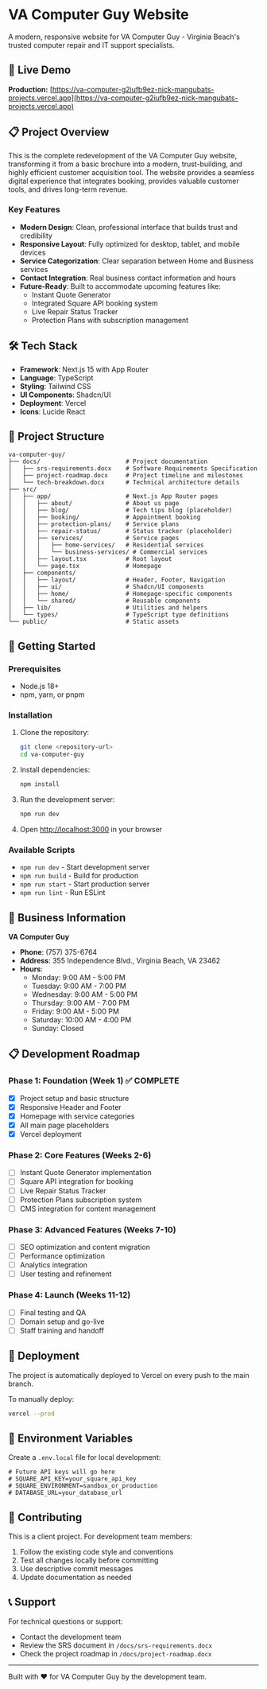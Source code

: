 # VA Computer Guy Website

A modern, responsive website for VA Computer Guy - Virginia Beach's trusted computer repair and IT support specialists.

## 🚀 Live Demo

**Production:** [https://va-computer-g2iufb9ez-nick-mangubats-projects.vercel.app](https://va-computer-g2iufb9ez-nick-mangubats-projects.vercel.app)

## 📋 Project Overview

This is the complete redevelopment of the VA Computer Guy website, transforming it from a basic brochure into a modern, trust-building, and highly efficient customer acquisition tool. The website provides a seamless digital experience that integrates booking, provides valuable customer tools, and drives long-term revenue.

### Key Features

- **Modern Design**: Clean, professional interface that builds trust and credibility
- **Responsive Layout**: Fully optimized for desktop, tablet, and mobile devices
- **Service Categorization**: Clear separation between Home and Business services
- **Contact Integration**: Real business contact information and hours
- **Future-Ready**: Built to accommodate upcoming features like:
  - Instant Quote Generator
  - Integrated Square API booking system
  - Live Repair Status Tracker
  - Protection Plans with subscription management

## 🛠 Tech Stack

- **Framework**: Next.js 15 with App Router
- **Language**: TypeScript
- **Styling**: Tailwind CSS
- **UI Components**: Shadcn/UI
- **Deployment**: Vercel
- **Icons**: Lucide React

## 📁 Project Structure

```
va-computer-guy/
├── docs/                        # Project documentation
│   ├── srs-requirements.docx    # Software Requirements Specification
│   ├── project-roadmap.docx     # Project timeline and milestones
│   └── tech-breakdown.docx      # Technical architecture details
├── src/
│   ├── app/                     # Next.js App Router pages
│   │   ├── about/               # About us page
│   │   ├── blog/                # Tech tips blog (placeholder)
│   │   ├── booking/             # Appointment booking
│   │   ├── protection-plans/    # Service plans
│   │   ├── repair-status/       # Status tracker (placeholder)
│   │   ├── services/            # Service pages
│   │   │   ├── home-services/   # Residential services
│   │   │   └── business-services/ # Commercial services
│   │   ├── layout.tsx           # Root layout
│   │   └── page.tsx             # Homepage
│   ├── components/
│   │   ├── layout/              # Header, Footer, Navigation
│   │   ├── ui/                  # Shadcn/UI components
│   │   ├── home/                # Homepage-specific components
│   │   └── shared/              # Reusable components
│   ├── lib/                     # Utilities and helpers
│   └── types/                   # TypeScript type definitions
└── public/                      # Static assets
```

## 🚦 Getting Started

### Prerequisites

- Node.js 18+ 
- npm, yarn, or pnpm

### Installation

1. Clone the repository:
   ```bash
   git clone <repository-url>
   cd va-computer-guy
   ```

2. Install dependencies:
   ```bash
   npm install
   ```

3. Run the development server:
   ```bash
   npm run dev
   ```

4. Open [http://localhost:3000](http://localhost:3000) in your browser

### Available Scripts

- `npm run dev` - Start development server
- `npm run build` - Build for production
- `npm run start` - Start production server
- `npm run lint` - Run ESLint

## 🏢 Business Information

**VA Computer Guy**
- **Phone**: (757) 375-6764
- **Address**: 355 Independence Blvd., Virginia Beach, VA 23462
- **Hours**: 
  - Monday: 9:00 AM - 5:00 PM
  - Tuesday: 9:00 AM - 7:00 PM
  - Wednesday: 9:00 AM - 5:00 PM
  - Thursday: 9:00 AM - 7:00 PM
  - Friday: 9:00 AM - 5:00 PM
  - Saturday: 10:00 AM - 4:00 PM
  - Sunday: Closed

## 📋 Development Roadmap

### Phase 1: Foundation (Week 1) ✅ COMPLETE
- [x] Project setup and basic structure
- [x] Responsive Header and Footer
- [x] Homepage with service categories
- [x] All main page placeholders
- [x] Vercel deployment

### Phase 2: Core Features (Weeks 2-6)
- [ ] Instant Quote Generator implementation
- [ ] Square API integration for booking
- [ ] Live Repair Status Tracker
- [ ] Protection Plans subscription system
- [ ] CMS integration for content management

### Phase 3: Advanced Features (Weeks 7-10)
- [ ] SEO optimization and content migration
- [ ] Performance optimization
- [ ] Analytics integration
- [ ] User testing and refinement

### Phase 4: Launch (Weeks 11-12)
- [ ] Final testing and QA
- [ ] Domain setup and go-live
- [ ] Staff training and handoff

## 🚀 Deployment

The project is automatically deployed to Vercel on every push to the main branch.

To manually deploy:
```bash
vercel --prod
```

## 📝 Environment Variables

Create a `.env.local` file for local development:

```env
# Future API keys will go here
# SQUARE_API_KEY=your_square_api_key
# SQUARE_ENVIRONMENT=sandbox_or_production
# DATABASE_URL=your_database_url
```

## 🤝 Contributing

This is a client project. For development team members:

1. Follow the existing code style and conventions
2. Test all changes locally before committing
3. Use descriptive commit messages
4. Update documentation as needed

## 📞 Support

For technical questions or support:
- Contact the development team
- Review the SRS document in `/docs/srs-requirements.docx`
- Check the project roadmap in `/docs/project-roadmap.docx`

---

Built with ❤️ for VA Computer Guy by the development team.